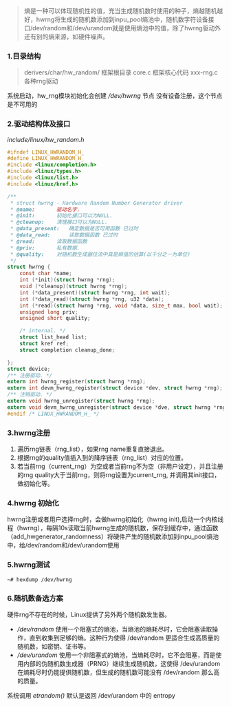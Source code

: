 >熵是一种可以体现随机性的值，充当生成随机数时使用的种子，熵越随机越好，hwrng将生成的随机数添加到inpu_pool熵池中，随机数字符设备接口/dev/random和/dev/urandom就是使用熵池中的值，除了hwrng驱动外还有别的熵来源，如硬件噪声。


### 1.目录结构
>derivers/char/hw_random/    框架根目录
>core.c    框架核心代码
>xxx-rng.c    各种rng驱动

系统启动，hw_rng模块初始化会创建 */dev/hwrng* 节点
没有设备注册，这个节点是不可用的

### 2.驱动结构体及接口
*include/linux/hw_random.h*
```c
#ifndef LINUX_HWRANDOM_H_
#define LINUX_HWRANDOM_H_  
#include <linux/completion.h>
#include <linux/types.h>
#include <linux/list.h>
#include <linux/kref.h>

/**
 * struct hwrng - Hardware Random Number Generator driver
 * @name:       驱动名字.
 * @init:       初始化接口可以为NULL.
 * @cleanup:    清理接口可以为NULL.
 * @data_present:   确定数据是否可用函数 已过时
 * @data_read:      读取数据函数 已过时
 * @read:       读取数据函数
 * @priv:       私有数据.
 * @quality:    对随机数生成器位流中真是熵值的估算(以千分之一为单位)
 */
struct hwrng {
    const char *name;
    int (*init)(struct hwrng *rng);
    void (*cleanup)(struct hwrng *rng);
    int (*data_present)(struct hwrng *rng, int wait);
    int (*data_read)(struct hwrng *rng, u32 *data);
    int (*read)(struct hwrng *rng, void *data, size_t max, bool wait);
    unsigned long priv;
    unsigned short quality;  

    /* internal. */
    struct list_head list;
    struct kref ref;
    struct completion cleanup_done;

};
struct device;
/** 注册驱动. */
extern int hwrng_register(struct hwrng *rng);
extern int devm_hwrng_register(struct device *dev, struct hwrng *rng);
/** 注销驱动. */
extern void hwrng_unregister(struct hwrng *rng);
extern void devm_hwrng_unregister(struct device *dve, struct hwrng *rng);
#endif /* LINUX_HWRANDOM_H_ */
```

### 3.hwrng注册
1. 遍历rng链表（rng_list），如果rng name重复直接退出。
2. 根据rng的quality值插入到的降序链表（rng_list）对应的位置。
3. 若当前rng（current_rng）为空或者当前rng不为空（非用户设定），并且注册的rng quality大于当前rng，则将rng设置为current_rng, 并调用其init接口，做初始化等。

### 4.hwrng 初始化
hwrng注册或者用户选择rng时，会做hwrng初始化（hwrng init),启动一个内核线程（hwrng），每隔10s读取当前hwrng生成的随机数，保存到缓存中，通过函数（add_hwgenerator_randomness）将硬件产生的随机数添加到inpu_pool熵池中，给/dev/random和/dev/urandom使用

### 5.hwrng测试
```shell
~# hexdump /dev/hwrng
```

### 6.随机数备选方案
硬件rng不存在的时候，Linux提供了另外两个随机数发生器。

- */dev/random* 使用一个阻塞式的熵池，当熵池的熵耗尽时，它会阻塞读取操作，直到收集到足够的熵。这种行为使得 /dev/random 更适合生成高质量的随机数，如密钥、证书等。
- */dev/urandom* 使用一个非阻塞式的熵池，当熵耗尽时，它不会阻塞，而是使用内部的伪随机数生成器（PRNG）继续生成随机数，这使得 /dev/urandom 在熵耗尽时仍能提供随机数，但生成的随机数可能没有 /dev/random 那么高的质量。

系统调用 *etrandom()* 默认是返回 /dev/urandom 中的 entropy